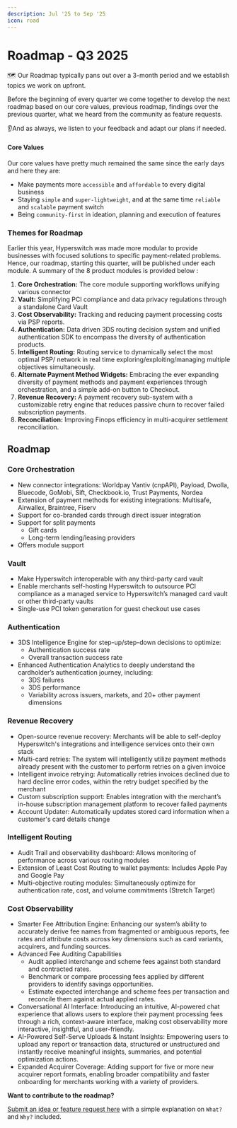 ```yaml
---
description: Jul '25 to Sep '25
icon: road
---
```


# Roadmap - Q3 2025

🗺️ Our Roadmap typically pans out over a 3-month period and we establish topics we work on upfront.

Before the beginning of every quarter we come together to develop the next roadmap based on our core values, previous roadmap, findings over the previous quarter, what we heard from the community as feature requests.

👂And as always, we listen to your feedback and adapt our plans if needed.

#### Core Values <a href="#core-values" id="core-values"></a>

Our core values have pretty much remained the same since the early days and here they are:

* Make payments more `accessible` and `affordable` to every digital business
* Staying `simple` and `super-lightweight`, and at the same time `reliable` and `scalable` payment switch
* Being `community-first` in ideation, planning and execution of features

### Themes for Roadmap <a href="#themes-for-roadmap" id="themes-for-roadmap"></a>

Earlier this year, Hyperswitch was made more modular to provide businesses with focused solutions to specific payment-related problems. Hence, our roadmap, starting this quarter, will be published under each module. A summary of the 8 product modules is provided below :

1. **Core Orchestration:** The core module supporting workflows unifying various connector
2. **Vault:** Simplifying PCI compliance and data privacy regulations through a standalone Card Vault
3. **Cost Observability:** Tracking and reducing payment processing costs via PSP reports.
4. **Authentication:** Data driven 3DS routing decision system and unified authentication SDK to encompass the diversity of authentication products.
5. **Intelligent Routing:** Routing service to dynamically select the most optimal PSP/ network in real time exploring/exploiting/managing multiple objectives simultaneously.
6. ​​**Alternate Payment Method Widgets:** Embracing the ever expanding diversity of payment methods and payment experiences through orchestration, and a simple add-on button to Checkout.
7. **Revenue Recovery:** A payment recovery sub-system with a customizable retry engine that reduces passive churn to recover failed subscription payments.
8. **Reconciliation:** Improving Finops efficiency in multi-acquirer settlement reconciliation.

## Roadmap <a href="#roadmap" id="roadmap"></a>

### **Core Orchestration**

* New connector integrations: Worldpay Vantiv (cnpAPI), Payload, Dwolla, Bluecode, GoMobi, Sift, Checkbook.io, Trust Payments, Nordea
* Extension of payment methods for existing integrations: Multisafe, Airwallex, Braintree, Fiserv
* Support for co-branded cards through direct issuer integration
* Support for split payments
  * Gift cards
  * Long-term lending/leasing providers
* Offers module support

### **Vault**

* Make Hyperswitch interoperable with any third-party card vault
* Enable merchants self-hosting Hyperswitch to outsource PCI compliance as a managed service to Hyperswitch’s managed card vault or other third-party vaults
* Single-use PCI token generation for guest checkout use cases

### **Authentication**

* 3DS Intelligence Engine for step-up/step-down decisions to optimize:
  * Authentication success rate
  * Overall transaction success rate
* Enhanced Authentication Analytics to deeply understand the cardholder’s authentication journey, including:
  * 3DS failures
  * 3DS performance
  * Variability across issuers, markets, and 20+ other payment dimensions

### **Revenue Recovery**

* Open-source revenue recovery: Merchants will be able to self-deploy Hyperswitch's integrations and intelligence services onto their own stack
* Multi-card retries: The system will intelligently utilize payment methods already present with the customer to perform retries on a given invoice
* Intelligent invoice retrying: Automatically retries invoices declined due to hard decline error codes, within the retry budget specified by the merchant
* Custom subscription support: Enables integration with the merchant’s in-house subscription management platform to recover failed payments
* Account Updater: Automatically updates stored card information when a customer's card details change

### **Intelligent Routing**

* Audit Trail and observability dashboard: Allows monitoring of performance across various routing modules
* Extension of Least Cost Routing to wallet payments: Includes Apple Pay and Google Pay
* Multi-objective routing modules: Simultaneously optimize for authentication rate, cost, and volume commitments (Stretch Target)

### **Cost Observability**

* Smarter Fee Attribution Engine: Enhancing our system’s ability to accurately derive fee names from fragmented or ambiguous reports, fee rates and attribute costs across key dimensions such as card variants, acquirers, and funding sources.
* Advanced Fee Auditing Capabilities
  * Audit applied interchange and scheme fees against both standard and contracted rates.
  * Benchmark or compare processing fees applied by different providers to identify savings opportunities.
  * Estimate expected interchange and scheme fees per transaction and reconcile them against actual applied rates.
* Conversational AI Interface: Introducing an intuitive, AI-powered chat experience that allows users to explore their payment processing fees through a rich, context-aware interface, making cost observability more interactive, insightful, and user-friendly.
* AI-Powered Self-Serve Uploads & Instant Insights: Empowering users to upload any report or transaction data, structured or unstructured and instantly receive meaningful insights, summaries, and potential optimization actions.
* Expanded Acquirer Coverage: Adding support for five or more new acquirer report formats, enabling broader compatibility and faster onboarding for merchants working with a variety of providers.



**Want to contribute to the roadmap?**

[Submit an idea or feature request here](https://github.com/juspay/hyperswitch/discussions/categories/ideas-feature-requests) with a simple explanation on `What?` and `Why?` included.
